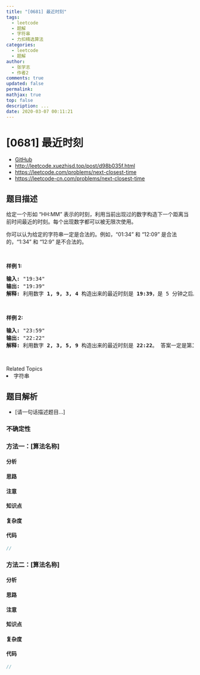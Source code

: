 ```yaml
---
title: "[0681] 最近时刻"
tags:
  - leetcode
  - 题解
  - 字符串
  - 力扣精选算法
categories:
  - leetcode
  - 题解
author:
  - 张学志
  - 作者2
comments: true
updated: false
permalink:
mathjax: true
top: false
description: ...
date: 2020-03-07 00:11:21
---
```



# [0681] 最近时刻
* [GitHub](https://github.com/algoboy101/LeetCodeCrowdsource/tree/master/_posts/QA/%5B0681%5D%20%E6%9C%80%E8%BF%91%E6%97%B6%E5%88%BB.md)
* http://leetcode.xuezhisd.top/post/d98b035f.html
* https://leetcode.com/problems/next-closest-time
* https://leetcode-cn.com/problems/next-closest-time


## 题目描述

<p>给定一个形如 &ldquo;HH:MM&rdquo; 表示的时刻，利用当前出现过的数字构造下一个距离当前时间最近的时刻。每个出现数字都可以被无限次使用。</p>

<p>你可以认为给定的字符串一定是合法的。例如，&ldquo;01:34&rdquo; 和 &ldquo;12:09&rdquo; 是合法的，&ldquo;1:34&rdquo; 和 &ldquo;12:9&rdquo; 是不合法的。</p>

<p>&nbsp;</p>

<p><strong>样例 1:</strong></p>

<pre><strong>输入:</strong> &quot;19:34&quot;
<strong>输出:</strong> &quot;19:39&quot;
<strong>解释:</strong> 利用数字 <strong>1, 9, 3, 4</strong> 构造出来的最近时刻是 <strong>19:39</strong>，是 5 分钟之后。结果不是 <strong>19:33</strong> 因为这个时刻是 23 小时 59 分钟之后。
</pre>

<p>&nbsp;</p>

<p><strong>样例 2:</strong></p>

<pre><strong>输入:</strong> &quot;23:59&quot;
<strong>输出:</strong> &quot;22:22&quot;
<strong>解释:</strong> 利用数字 <strong>2, 3, 5, 9</strong> 构造出来的最近时刻是 <strong>22:22</strong>。 答案一定是第二天的某一时刻，所以选择可构造的最小时刻。
</pre>

<p>&nbsp;</p>
<div><div>Related Topics</div><div><li>字符串</li></div></div>


## 题目解析
* [请一句话描述题目...]

### 不确定性


### 方法一：[算法名称]

#### 分析

#### 思路

#### 注意

#### 知识点

#### 复杂度

#### 代码

```cpp
//
```


### 方法二：[算法名称]

#### 分析

#### 思路

#### 注意

#### 知识点

#### 复杂度

#### 代码

```cpp
//
```


